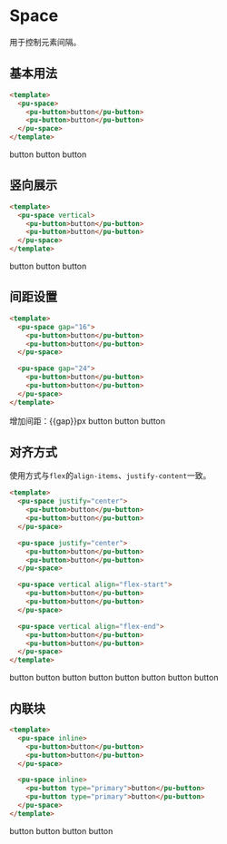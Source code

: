 # Space

用于控制元素间隔。

## 基本用法

```html
<template>
  <pu-space>
    <pu-button>button</pu-button>
    <pu-button>button</pu-button>
  </pu-space>
</template>
```

<preview-box>
  <pu-space>
    <pu-button>button</pu-button>
    <pu-button>button</pu-button>
    <pu-button>button</pu-button>
  </pu-space>
</preview-box>

## 竖向展示

```html
<template>
  <pu-space vertical>
    <pu-button>button</pu-button>
    <pu-button>button</pu-button>
  </pu-space>
</template>
```

<preview-box>
  <pu-space vertical>
    <pu-button>button</pu-button>
    <pu-button>button</pu-button>
    <pu-button>button</pu-button>
  </pu-space>
</preview-box>

## 间距设置

```html
<template>
  <pu-space gap="16">
    <pu-button>button</pu-button>
    <pu-button>button</pu-button>
  </pu-space>

  <pu-space gap="24">
    <pu-button>button</pu-button>
    <pu-button>button</pu-button>
  </pu-space>
</template>
```
<script setup>
  import { ref } from 'vue';
  const gap = ref(8);
  const addGap = () => {
    gap.value++;
  }
</script>

<preview-box>
  <pu-space vertical>
    <pu-button size="xs" @click="addGap">增加间距：{{gap}}px</pu-button>
    <pu-space :gap="gap">
      <pu-button>button</pu-button>
      <pu-button>button</pu-button>
      <pu-button>button</pu-button>
    </pu-space>
  </pu-space>
</preview-box>

## 对齐方式

使用方式与`flex`的`align-items`、`justify-content`一致。

```html
<template>
  <pu-space justify="center">
    <pu-button>button</pu-button>
    <pu-button>button</pu-button>
  </pu-space>

  <pu-space justify="center">
    <pu-button>button</pu-button>
    <pu-button>button</pu-button>
  </pu-space>

  <pu-space vertical align="flex-start">
    <pu-button>button</pu-button>
    <pu-button>button</pu-button>
  </pu-space>

  <pu-space vertical align="flex-end">
    <pu-button>button</pu-button>
    <pu-button>button</pu-button>
  </pu-space>
</template>
```

<preview-box>
  <pu-space justify="flex-start">
    <pu-button>button</pu-button>
    <pu-button>button</pu-button>
  </pu-space>
  <pu-space justify="flex-end">
    <pu-button>button</pu-button>
    <pu-button>button</pu-button>
  </pu-space>

  <pu-space vertical align="flex-start">
    <pu-button>button</pu-button>
    <pu-button>button</pu-button>
  </pu-space>

  <pu-space vertical align="flex-end">
    <pu-button>button</pu-button>
    <pu-button>button</pu-button>
  </pu-space>
</preview-box>

## 内联块

```html
<template>
  <pu-space inline>
    <pu-button>button</pu-button>
    <pu-button>button</pu-button>
  </pu-space>

  <pu-space inline>
    <pu-button type="primary">button</pu-button>
    <pu-button type="primary">button</pu-button>
  </pu-space>
</template>
```

<preview-box>
  <pu-space inline>
    <pu-button>button</pu-button>
    <pu-button>button</pu-button>
  </pu-space>

  <pu-space inline>
    <pu-button type="primary">button</pu-button>
    <pu-button type="primary">button</pu-button>
  </pu-space>
</preview-box>